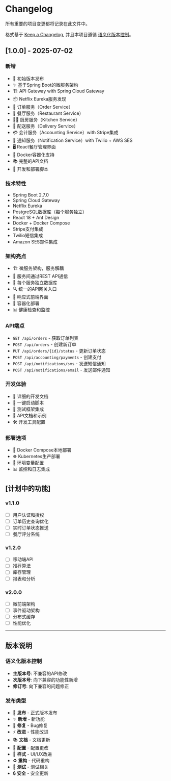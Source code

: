# Changelog

所有重要的项目变更都将记录在此文件中。

格式基于 [Keep a Changelog](https://keepachangelog.com/zh-CN/1.0.0/),
并且本项目遵循 [语义化版本控制](https://semver.org/lang/zh-CN/)。

## [1.0.0] - 2025-07-02

### 新增
- 🎉 初始版本发布
- ✨ 基于Spring Boot的微服务架构
- 🏗️ API Gateway with Spring Cloud Gateway
- 📦 Netflix Eureka服务发现
- 🛒 订单服务（Order Service）
- 🏪 餐厅服务（Restaurant Service）
- 👨‍🍳 厨房服务（Kitchen Service）
- 🚚 配送服务（Delivery Service）
- 💳 会计服务（Accounting Service）with Stripe集成
- 📧 通知服务（Notification Service）with Twilio + AWS SES
- 🖥️ React餐厅管理界面
- 🐳 Docker容器化支持
- 📚 完整的API文档
- 🔧 开发和部署脚本

### 技术特性
- Spring Boot 2.7.0
- Spring Cloud Gateway
- Netflix Eureka
- PostgreSQL数据库（每个服务独立）
- React 18 + Ant Design
- Docker + Docker Compose
- Stripe支付集成
- Twilio短信集成
- Amazon SES邮件集成

### 架构亮点
- 🏗️ 微服务架构，服务解耦
- 🔄 服务间通过REST API通信
- 💾 每个服务独立数据库
- 🔍 统一的API网关入口
- 📱 响应式前端界面
- 🐳 容器化部署
- 📊 健康检查和监控

### API端点
- `GET /api/orders` - 获取订单列表
- `POST /api/orders` - 创建新订单
- `PUT /api/orders/{id}/status` - 更新订单状态
- `POST /api/accounting/payments` - 创建支付
- `POST /api/notifications/sms` - 发送短信通知
- `POST /api/notifications/email` - 发送邮件通知

### 开发体验
- 📝 详细的开发文档
- 🚀 一键启动脚本
- 🧪 测试框架集成
- 📖 API文档和示例
- 🛠️ 开发工具配置

### 部署选项
- 🐳 Docker Compose本地部署
- ☸️ Kubernetes生产部署
- 🔧 环境变量配置
- 📊 监控和日志集成

## [计划中的功能]

### v1.1.0
- [ ] 用户认证和授权
- [ ] 订单历史查询优化
- [ ] 实时订单状态推送
- [ ] 餐厅评分系统

### v1.2.0
- [ ] 移动端API
- [ ] 推荐算法
- [ ] 库存管理
- [ ] 报表和分析

### v2.0.0
- [ ] 微前端架构
- [ ] 事件驱动架构
- [ ] 分布式缓存
- [ ] 性能优化

---

## 版本说明

### 语义化版本控制
- **主版本号**: 不兼容的API修改
- **次版本号**: 向下兼容的功能性新增
- **修订号**: 向下兼容的问题修正

### 发布类型
- 🎉 **发布** - 正式版本发布
- ✨ **新增** - 新功能
- 🐛 **修复** - Bug修复
- ⚡ **改进** - 性能改进
- 📚 **文档** - 文档更新
- 🔧 **配置** - 配置更改
- 🎨 **样式** - UI/UX改进
- ♻️ **重构** - 代码重构
- 🧪 **测试** - 测试相关
- 🔒 **安全** - 安全更新